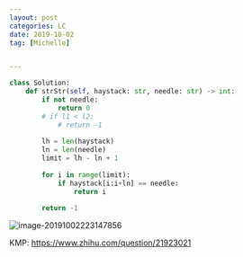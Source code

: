```yaml
---
layout: post
categories: LC
date: 2019-10-02
tag: [Michelle] 


---
```




```python
class Solution:
    def strStr(self, haystack: str, needle: str) -> int:
        if not needle:
            return 0
        # if l1 < l2:
            # return -1
        
        lh = len(haystack)
        ln = len(needle)
        limit = lh - ln + 1
        
        for i in range(limit):
            if haystack[i:i+ln] == needle:
                return i
                
        return -1
```

![image-20191002223147856](https://tva1.sinaimg.cn/large/006y8mN6ly1g7k89mhmd8j30t00dw0uu.jpg)

KMP:
https://www.zhihu.com/question/21923021